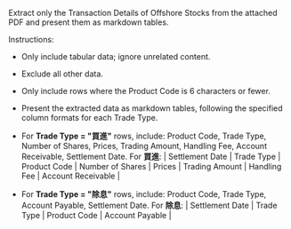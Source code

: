 Extract only the Transaction Details of Offshore Stocks from the attached PDF and present them as markdown tables.

Instructions:
- Only include tabular data; ignore unrelated content.
- Exclude all other data.
- Only include rows where the Product Code is 6 characters or fewer.
- Present the extracted data as markdown tables, following the specified column formats for each Trade Type.

- For **Trade Type = "買進"** rows, include: Product Code, Trade Type, Number of Shares, Prices, Trading Amount, Handling Fee, Account Receivable, Settlement Date.
For **買進**:
| Settlement Date | Trade Type | Product Code | Number of Shares | Prices | Trading Amount | Handling Fee | Account Receivable |

- For **Trade Type = "除息"** rows, include: Product Code, Trade Type, Account Payable, Settlement Date.
For **除息**:
| Settlement Date | Trade Type | Product Code | Account Payable |